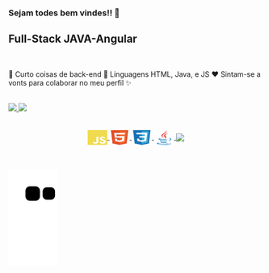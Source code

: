 ### Sejam todes bem vindes!! 👋

## Full-Stack JAVA-Angular

<br>

 🔭 Curto coisas de back-end
 🌱 Linguagens HTML, Java, e JS ❤️ Sintam-se a vonts para colaborar no meu perfil ✨
 
 <br>

<div align="left">
  <a href="https://github.com/pliniki">
  <img height="180em" src="https://github-readme-stats.vercel.app/api?username=pliniki&show_icons=true&theme=highcontrast&include_all_commits=true&count_private=true"/>
  <img height="180em" src="https://github-readme-stats.vercel.app/api/top-langs/?username=pliniki&layout=compact&langs_count=7&theme=highcontrast"/>
</div>
<div align="center" style="display: inline_block"><br><br>
  <img align="center" alt="Paulo-Js" height="30" width="40" src="https://raw.githubusercontent.com/devicons/devicon/master/icons/javascript/javascript-plain.svg">
  <img align="center" alt="Paulo-HTML" height="30" width="40" src="https://raw.githubusercontent.com/devicons/devicon/master/icons/html5/html5-original.svg">
  <img align="center" alt="Paulo-CSS" height="30" width="40" src="https://github.com/devicons/devicon/blob/master/icons/css3/css3-original.svg">
  <img align="center" alt="Paulo-Java" height="30" width="40" src="https://github.com/devicons/devicon/blob/master/icons/java/java-original.svg">
  <a href="https://www.linkedin.com/in/paulo-carvalho/" target="_blank"><img align="center" src="https://img.shields.io/badge/-LinkedIn-%230077B5?style=for-the-badge&logo=linkedin&logoColor=white" target="_blank"></a> 
</div><br><br>
  
<div>
 
 
  ![Snake animation](https://github.com/rafaballerini/rafaballerini/blob/output/github-contribution-grid-snake.svg)
</div>

